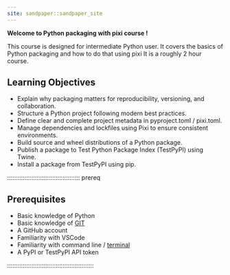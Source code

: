 ```yaml
---
site: sandpaper::sandpaper_site
---
```


<!--This is a new lesson built with [The Carpentries Workbench][workbench]. 
[workbench]: https://carpentries.github.io/sandpaper-docs-->

**Welcome to Python packaging with pixi course !**

This course is designed for intermediate Python user.
It covers the basics of Python packaging and how to do that using pixi
It is a roughly 2 hour course.


## Learning Objectives

- Explain why packaging matters for reproducibility, versioning, and collaboration.
- Structure a Python project following modern best practices.
- Define clear and complete project metadata in pyproject.toml / pixi.toml.
- Manage dependencies and lockfiles using Pixi to ensure consistent environments.
- Build source and wheel distributions of a Python package.
- Publish a package to Test Python Package Index (TestPyPI) using Twine.
- Install a package from TestPyPI using pip.

:::::::::::::::::::::::::::::::::::::::::: prereq
## Prerequisites

  - Basic knowledge of Python
  - Basic knowledge of [GIT](https://swcarpentry.github.io/git-novice/)
  - A GitHub account
  - Familiarity with VSCode
  - Familiarity with command line / [terminal](https://swcarpentry.github.io/shell-novice/)
  - A PyPI or TestPyPI API token

::::::::::::::::::::::::::::::::::::::::::::::::::
